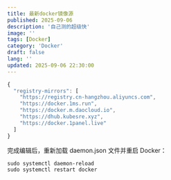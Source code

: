 ```yaml
---
title: 最新docker镜像源
published: 2025-09-06
description: '自己测的超级快'
image: ''
tags: [Docker]
category: 'Docker'
draft: false 
lang: ''
updated: 2025-09-06 22:30:00
---
```


```ts title="/etc/docker/daemon.json"
{
  "registry-mirrors": [
    "https://registry.cn-hangzhou.aliyuncs.com",
    "https://docker.1ms.run",
    "https://docker.m.daocloud.io",
    "https://dhub.kubesre.xyz",
    "https://docker.1panel.live"
  ]
}
```

完成编辑后，重新加载 daemon.json 文件并重启 Docker：

```
sudo systemctl daemon-reload
sudo systemctl restart docker
```